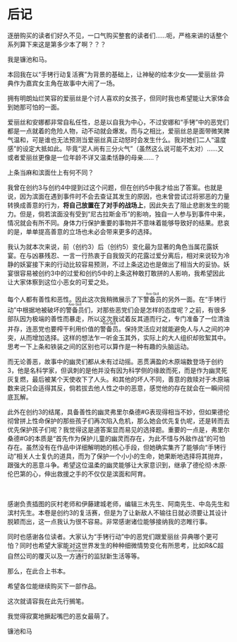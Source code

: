 # 后记


逐册购买的读者们好久不见，一口气购买整套的读者们……呃，严格来讲的话整个系列算下来这是第多少本了啊？？？

我是镰池和马。

本回我在以“手铐行动复活赛”为背景的基础上，让神秘的绘本少女——爱丽丝·异典作为嘉宾女主角在故事中大闹了一场。

拥有明朗灿烂笑容的爱丽丝是个讨人喜欢的女孩子，但同时我也希望能让大家体会到她那可怕的一面。

爱丽丝和安娜都非常自私任性，总是以自我为中心，不过安娜和“手铐”中的恶党们都是一点就着的危险人物，动不动就会爆发。而与之相比，爱丽丝总是面带微笑脾气温和，可是谁也无法预测当爱丽丝真正动怒时会发生什么。我对她们二人“温度感”的设定大抵如此。毕竟“泥人尚有三分火气”（虽然这么说可能不太对）……又或者爱丽丝更像是一位年龄不详又温柔恬静的母亲……？

上条当麻和滨面仕上有何不同？

我曾在创约3与创约4中提到过这个问题，但在创约5中我才给出了答案。也就是说，因为滨面在遇到事件时不会去查证其发生的原因，也未曾尝试过将邪恶的力量转换成善意的行为，**将自己放置在了对手的战场上**，因此失去了阻止悲剧发生的能力。但是，倘若滨面没有受到“尼古拉斯金币”的影响，独自一人参与到事件中来，情况就会有所不同。身体力行保护重要的事物并不意味着能够导致好的结果。悲哀的是，单单提高善意的立场也未必会带来更多的选择。

我认为就本次来说，前（创约3）后（创约5）变化最为显著的角色当属花露妖宴。在与凶暴残忍、一言一行热衷于自我毁灭的花露过爱分离后，相对来说较为冷静的妖宴接下来的行动比较容易预测，不过上条这边也是做出了相当大的妥协。妖宴很容易被创约3中的过爱和创约5中的上条这种敢打敢拼的人影响，我希望因此让大家体察到这位小恶女的可爱之处。

每个人都有善性和恶性。因此这次我稍微展示了下<ruby>警备员<rp>(</rp><rt>Anti-Skill</rt><rp>)</rp></ruby>的另外一面。在“手铐行动”中根据地被破坏的<ruby>警备员<rp>(</rp><rt>Anti-Skill</rt><rp>)</rp></ruby>们，对那些恶党们会是怎样的态度呢？之前，有很多部队因为极端的善性而暴走，所以这次我试着反其道而行之，专门准备了一位清浊并存，连恶党也要榨干利用价值的<ruby>警备员<rp>(</rp><rt>Anti-Skill</rt><rp>)</rp></ruby>。保持灵活应对就能避免人与人之间的冲突，从而增加选择。这样的想法乍一听金玉其外，实际上的大人组织却败絮其中。思考一下上条和铁装之间的区别也可以算作是一种有趣的头脑运动。

而无论善恶，故事中的幽灵们都从未有过动摇。恶贯满盈的木原端数登场于创约3，他是名科学家，但讽刺的是他并没有因为科学侧的缘故而死，而是作为幽灵死灰复燃，最后被某个天使收下了人头。和其他的坏人不同，善意的救赎对于木原端数来说只会适得其反，倘若拔去他人性之中的恶意，感觉他的存在就会在一瞬间彻底瓦解。

此外在创约3的结尾，具备善性的幽灵弗里尔桑德#G表现得相当不妙，但如果德伦彻曾拼上性命保护的那些孩子们再次陷入危机，那么她会优先复仇呢，还是转而去优先保护孩子们呢？我觉得这是道答案显而易见的选择题。重要的一点是，弗里尔桑德#G的本质是“首先作为保护儿童的幽灵而存在，为此不惜与外敌作战”的可怕存在。虽然没有在作品中详细解明她的核心手段，但她确实集齐了能够向“手铐行动”相关人士复仇的道具，而为了保护一个小小的生命，她果断地选择将其抛弃，跟强大的恶意斗争。希望这位温柔的幽灵能够让大家意识到，继承了德伦彻·木原·伦巴第的心，伸出救援之手的不仅仅是滨面和阿育。

　

感谢负责插图的灰村老师和伊藤建城老师，编辑三木先生、阿南先生、中岛先生和滨村先生。本卷是创约3的复活赛，但是为了让新敌人不输往日就必须要让其设计脱颖而出，这一点我认为很不容易。非常感谢诸位能够接纳我的恣睢行事。

同时也感谢各位读者。大家认为“手铐行动”中的恶党们跟爱丽丝·异典哪个更可怕？同时也希望大家能对这世界发生的种种细微情势变化有所思考，比如R&C超自然公司的覆灭以及<ruby>一方通行<rp>(</rp><rt>Accelerator</rt><rp>)</rp></ruby>的监狱新生活等等。



那么，在此合上书本。

希望各位能继续购买下一部作品。

这次就请容我在此先行搁笔。



我觉得寂寞地撅起嘴巴的恶女最萌了。

镰池和马


